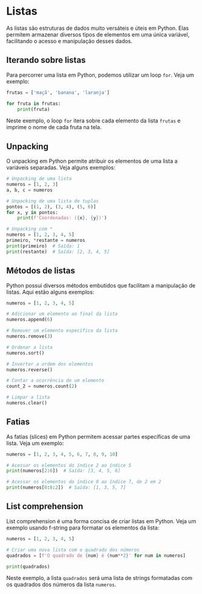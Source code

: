 # Listas

As listas são estruturas de dados muito versáteis e úteis em Python. Elas permitem armazenar diversos tipos de elementos em uma única variável, facilitando o acesso e manipulação desses dados.

## Iterando sobre listas

Para percorrer uma lista em Python, podemos utilizar um loop `for`. Veja um exemplo:

```python
frutas = ['maçã', 'banana', 'laranja']

for fruta in frutas:
    print(fruta)
```

Neste exemplo, o loop `for` itera sobre cada elemento da lista `frutas` e imprime o nome de cada fruta na tela.

## Unpacking

O unpacking em Python permite atribuir os elementos de uma lista a variáveis separadas. Veja alguns exemplos:

```python
# Unpacking de uma lista
numeros = [1, 2, 3]
a, b, c = numeros

# Unpacking de uma lista de tuplas
pontos = [(1, 2), (3, 4), (5, 6)]
for x, y in pontos:
    print(f'Coordenadas: ({x}, {y})')

# Unpacking com *
numeros = [1, 2, 3, 4, 5]
primeiro, *restante = numeros
print(primeiro)  # Saída: 1
print(restante)  # Saída: [2, 3, 4, 5]
```

## Métodos de listas

Python possui diversos métodos embutidos que facilitam a manipulação de listas. Aqui estão alguns exemplos:

```python
numeros = [1, 2, 3, 4, 5]

# Adicionar um elemento ao final da lista
numeros.append(6)

# Remover um elemento específico da lista
numeros.remove(3)

# Ordenar a lista
numeros.sort()

# Inverter a ordem dos elementos
numeros.reverse()

# Contar a ocorrência de um elemento
count_2 = numeros.count(2)

# Limpar a lista
numeros.clear()
```

## Fatias

As fatias (slices) em Python permitem acessar partes específicas de uma lista. Veja um exemplo:

```python
numeros = [1, 2, 3, 4, 5, 6, 7, 8, 9, 10]

# Acessar os elementos do índice 2 ao índice 5
print(numeros[2:6])  # Saída: [3, 4, 5, 6]

# Acessar os elementos do índice 0 ao índice 7, de 2 em 2
print(numeros[0:8:2])  # Saída: [1, 3, 5, 7]
```

## List comprehension

List comprehension é uma forma concisa de criar listas em Python. Veja um exemplo usando f-string para formatar os elementos da lista:

```python
numeros = [1, 2, 3, 4, 5]

# Criar uma nova lista com o quadrado dos números
quadrados = [f'O quadrado de {num} é {num**2}' for num in numeros]

print(quadrados)
```

Neste exemplo, a lista `quadrados` será uma lista de strings formatadas com os quadrados dos números da lista `numeros`.
